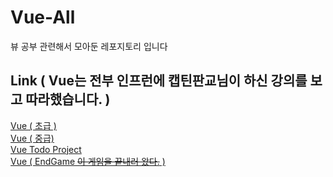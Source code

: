 # Vue-All
 뷰 공부 관련해서 모아둔 레포지토리 입니다

## Link ( Vue는 전부 인프런에 캡틴판교님이 하신 강의를 보고 따라했습니다. )
[Vue ( 초급 )](https://github.com/BackdevHong/Vue-All/tree/main/vue-beginner)<br />
[Vue ( 중급)](https://github.com/BackdevHong/Vue-All/tree/main/vue-advence)<br />
[Vue Todo Project](https://github.com/BackdevHong/Vue-All/tree/main/vue-Todo)<br />
[Vue ( EndGame ~~이 게임을 끝내러 왔다.~~ )](https://github.com/BackdevHong/Web-All/tree/main/School-Learning)<br />
